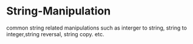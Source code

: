 # String-Manipulation
common string related manipulations such as interger to string, string to integer,string reversal, string copy. etc.
